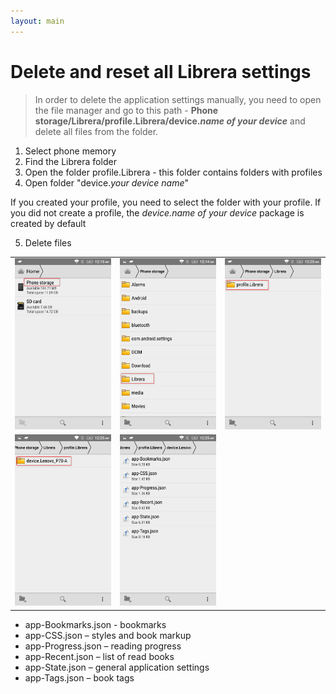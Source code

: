 ```yaml
---
layout: main
---
```


# Delete and reset all Librera settings

> In order to delete the application settings manually, you need to open the file manager and go to this path - 
> **Phone storage/Librera/profile.Librera/device._name of your device_** and delete all files from the folder.

1. Select phone memory
2. Find the Librera folder
3. Open the folder profile.Librera - this folder contains folders with profiles
4. Open folder "device._your device name_"

If you created your profile, you need to select the folder with your profile. 
If you did not create a profile, the _device.name of your device_ package is created by default

5. Delete files

||||
|-|-|-|
|![](1.png)|![](2.png)|![](3.png)|
|![](4.png)|![](5.png)||


* app-Bookmarks.json - bookmarks
* app-CSS.json – styles and book markup
* app-Progress.json – reading progress
* app-Recent.json – list of read books
* app-State.json – general application settings
* app-Tags.json – book tags

